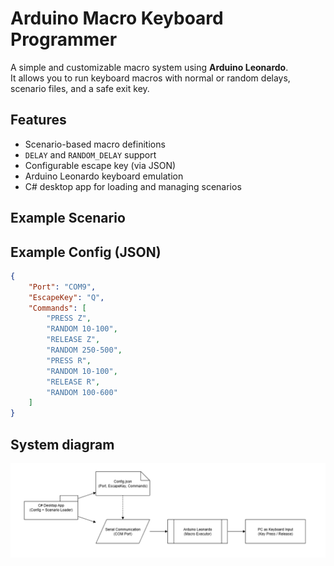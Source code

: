 # Arduino Macro Keyboard Programmer

A simple and customizable macro system using **Arduino Leonardo**.  
It allows you to run keyboard macros with normal or random delays, scenario files, and a safe exit key.

## Features
- Scenario-based macro definitions  
- `DELAY` and `RANDOM_DELAY` support  
- Configurable escape key (via JSON)  
- Arduino Leonardo keyboard emulation  
- C# desktop app for loading and managing scenarios  

## Example Scenario

## Example Config (JSON)
```json
{
    "Port": "COM9",
    "EscapeKey": "Q",
    "Commands": [
        "PRESS Z",
        "RANDOM 10-100",
        "RELEASE Z",
        "RANDOM 250-500",
        "PRESS R",
        "RANDOM 10-100",
        "RELEASE R",
        "RANDOM 100-600"
    ]
}
```
## System diagram

![Arduino Macro Programmer Diagram](https://github.com/hmetgundogdu/ArduinoProxyMacroKeyboard/blob/main/docs/arduino_macro_system_diagram.drawio.png?raw=true)
